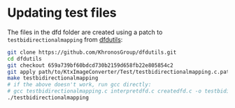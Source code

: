 Updating test files
===================

The files in the dfd folder are created using a patch to `testbidirectionalmapping` from [dfdutils](https://github.com/KhronosGroup/dfdutils):

```bash
git clone https://github.com/KhronosGroup/dfdutils.git
cd dfdutils
git checkout 659a739bf60bdcd730b2159d658fb22e805854c2
git apply path/to/KtxImageConverter/Test/testbidirectionalmapping.c.patch
make testbidirectionalmapping
# if the above doesn't work, run gcc directly:
# gcc testbidirectionalmapping.c interpretdfd.c createdfd.c -o testbidirectionalmapping -I. -g -W -Wall -std=c99 -pedantic
./testbidirectionalmapping
```
